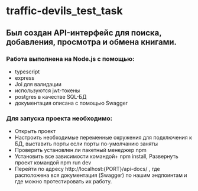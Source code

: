 # traffic-devils_test_task

## Был создан API-интерфейс для поиска, добавления, просмотра и обмена книгами.

### Работа выполнена на Node.js c помощью:
+ typescript
+ express
+ Joi для валидации
+ используются jwt-токены
+ postgres в качестве SQL-БД
+ документация описана с помощью Swagger

### Для запуска проекта необходимо:

+ Открыть проект
+ Настроить необходимые переменные окружения для подключения к БД, выставить порты если порты по-умолчанию заняты
+ Проверить установлен ли пакетный менеджер npm 
+ Установить все зависимости командой+ npm install, Развернуть проект командой npm run dev
+ Перейти по адресу http://localhost:{PORT}/api-docs/ , где расположена вся документация (Swagger) по нашим эндпоинтам и где можно протестировать их работу.


